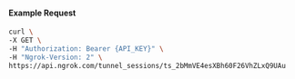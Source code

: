 <!-- Code generated for API Clients. DO NOT EDIT. -->

#### Example Request

```bash
curl \
-X GET \
-H "Authorization: Bearer {API_KEY}" \
-H "Ngrok-Version: 2" \
https://api.ngrok.com/tunnel_sessions/ts_2bMmVE4esXBh60F26VhZLxQ9UAu
```
